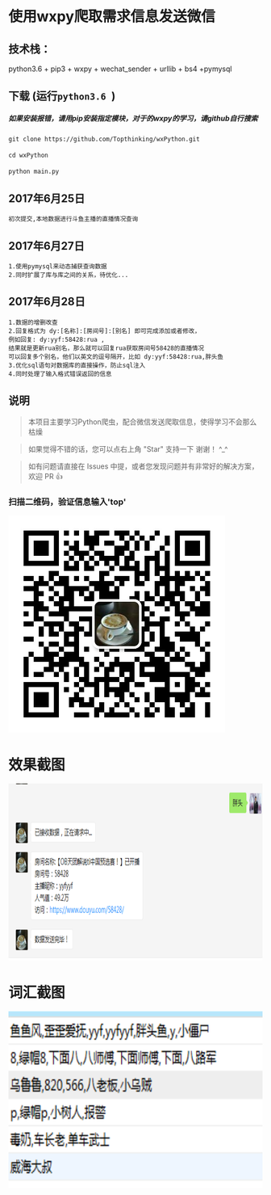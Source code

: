 # 使用wxpy爬取需求信息发送微信

## 技术栈：

python3.6 + pip3 + wxpy + wechat_sender + urllib + bs4 +pymysql

## 下载 (运行`python3.6 `)
##### 如果安装报错，请用pip安装指定模块，对于的wxpy的学习，请github自行搜索

 	git clone https://github.com/Topthinking/wxPython.git
	
 	cd wxPython

 	python main.py
 	
## 2017年6月25日
```
初次提交,本地数据进行斗鱼主播的直播情况查询
```
## 2017年6月27日
```
1.使用pymysql来动态捕获查询数据
2.同时扩展了库与库之间的关系，待优化...
```
## 2017年6月28日
```
1.数据的增删改查
2.回复格式为 dy:[名称]:[房间号]:[别名] 即可完成添加或者修改，
例如回复: dy:yyf:58428:rua , 
结果就是更新rua别名，那么就可以回复rua获取房间号58428的直播情况
可以回复多个别名，他们以英文的逗号隔开，比如 dy:yyf:58428:rua,胖头鱼
3.优化sql语句对数据库的直接操作，防止sql注入
4.同时处理了输入格式错误返回的信息
```
## 说明

>  本项目主要学习Python爬虫，配合微信发送爬取信息，使得学习不会那么枯燥

>  如果觉得不错的话，您可以点右上角 "Star" 支持一下 谢谢！ ^_^

>  如有问题请直接在 Issues 中提，或者您发现问题并有非常好的解决方案，欢迎 PR 👍

### 扫描二维码，验证信息输入'top'
![](https://github.com/Topthinking/wxPython/blob/master/doc/top.jpg)

# 效果截图
<img src="https://github.com/Topthinking/wxPython/blob/master/doc/show.png" width="760" height="350"/> 

# 词汇截图
<img src="https://github.com/Topthinking/wxPython/blob/master/doc/word.png" width="760" height="350"/>